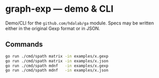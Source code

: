# graph-exp — demo & CLI

Demo/CLI for the `github.com/hdalab/ga` module.
Specs may be written either in the original Gexp format or in JSON.

## Commands
```bash
go run ./cmd/spath matrix -in examples/x.gexp
go run ./cmd/spath matrix -in examples/x.json
go run ./cmd/spath mdnf   -in examples/x.gexp
go run ./cmd/spath mdnf   -in examples/x.json
```
